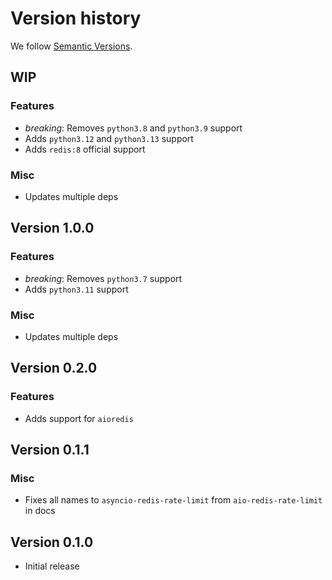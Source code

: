 # Version history

We follow [Semantic Versions](https://semver.org/).

## WIP

### Features

- *breaking*: Removes `python3.8` and `python3.9` support
- Adds `python3.12` and `python3.13` support
- Adds `redis:8` official support

### Misc

- Updates multiple deps


## Version 1.0.0

### Features

- *breaking*: Removes `python3.7` support
- Adds `python3.11` support

### Misc

- Updates multiple deps


## Version 0.2.0

### Features

- Adds support for `aioredis`


## Version 0.1.1

### Misc

- Fixes all names to `asyncio-redis-rate-limit`
  from `aio-redis-rate-limit` in docs


## Version 0.1.0

- Initial release
